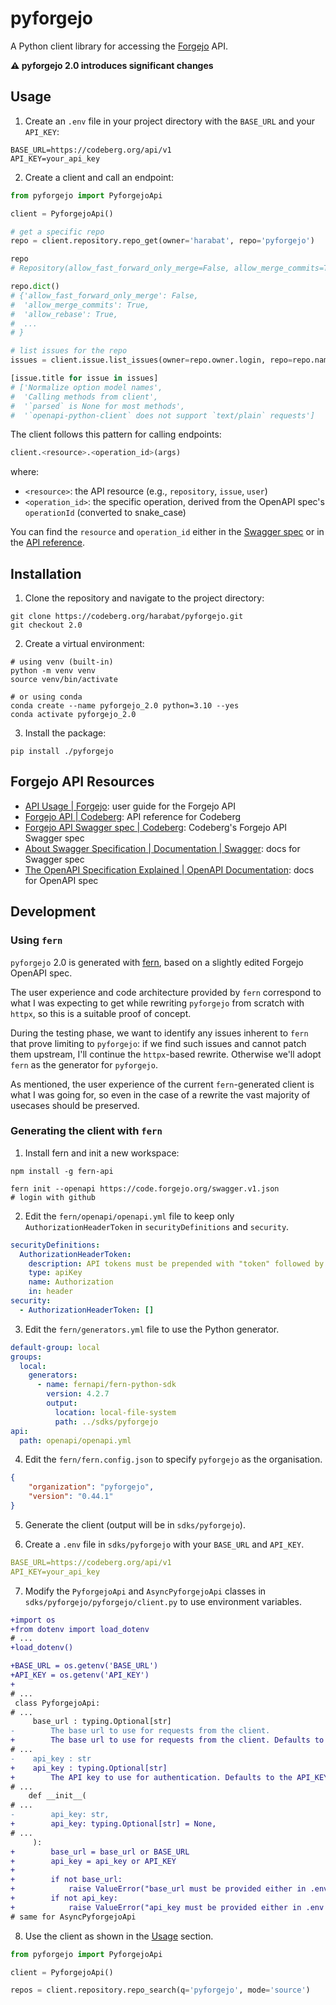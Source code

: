 # pyforgejo

A Python client library for accessing the [Forgejo](https://forgejo.org/) API.

**:warning: pyforgejo 2.0 introduces significant changes**

## Usage

1. Create an `.env` file in your project directory with the `BASE_URL` and your `API_KEY`:

``` dotenv
BASE_URL=https://codeberg.org/api/v1
API_KEY=your_api_key
```

2. Create a client and call an endpoint:

```python
from pyforgejo import PyforgejoApi

client = PyforgejoApi()

# get a specific repo
repo = client.repository.repo_get(owner='harabat', repo='pyforgejo')

repo
# Repository(allow_fast_forward_only_merge=False, allow_merge_commits=True, allow_rebase=True, ...)

repo.dict()
# {'allow_fast_forward_only_merge': False,
#  'allow_merge_commits': True,
#  'allow_rebase': True,
#  ...
# }

# list issues for the repo
issues = client.issue.list_issues(owner=repo.owner.login, repo=repo.name)

[issue.title for issue in issues]
# ['Normalize option model names',
#  'Calling methods from client',
#  '`parsed` is None for most methods',
#  '`openapi-python-client` does not support `text/plain` requests']
```

The client follows this pattern for calling endpoints:

``` python
client.<resource>.<operation_id>(args)
```
where:

- `<resource>`: the API resource (e.g., `repository`, `issue`, `user`)
- `<operation_id>`: the specific operation, derived from the OpenAPI spec's `operationId` (converted to snake_case)

You can find the `resource` and `operation_id` either in the [Swagger spec](https://codeberg.org/swagger.v1.json) or in the [API reference](https://codeberg.org/api/swagger). 

## Installation

1. Clone the repository and navigate to the project directory:

``` shell
git clone https://codeberg.org/harabat/pyforgejo.git
git checkout 2.0
```

2. Create a virtual environment:

``` shell
# using venv (built-in)
python -m venv venv
source venv/bin/activate

# or using conda
conda create --name pyforgejo_2.0 python=3.10 --yes
conda activate pyforgejo_2.0
```

3. Install the package:

``` shell
pip install ./pyforgejo
```

## Forgejo API Resources

- [API Usage | Forgejo](https://forgejo.org/docs/latest/user/api-usage/): user guide for the Forgejo API
- [Forgejo API | Codeberg](https://codeberg.org/api/swagger): API reference for Codeberg
- [Forgejo API Swagger spec | Codeberg](https://codeberg.org/swagger.v1.json): Codeberg's Forgejo API Swagger spec
- [About Swagger Specification | Documentation | Swagger](https://swagger.io/docs/specification/about/): docs for Swagger spec
- [The OpenAPI Specification Explained | OpenAPI Documentation](https://learn.openapis.org/specification/): docs for OpenAPI spec

## Development

### Using `fern`

`pyforgejo` 2.0 is generated with [fern](https://github.com/fern-api/fern), based on a slightly edited Forgejo OpenAPI spec.

The user experience and code architecture provided by `fern` correspond to what I was expecting to get while rewriting `pyforgejo` from scratch with `httpx`, so this is a suitable proof of concept.

During the testing phase, we want to identify any issues inherent to `fern` that prove limiting to `pyforgejo`: if we find such issues and cannot patch them upstream, I'll continue the `httpx`-based rewrite. Otherwise we'll adopt `fern` as the generator for `pyforgejo`.

As mentioned, the user experience of the current `fern`-generated client is what I was going for, so even in the case of a rewrite the vast majority of usecases should be preserved.

### Generating the client with `fern`

1. Install fern and init a new workspace:

``` shell
npm install -g fern-api

fern init --openapi https://code.forgejo.org/swagger.v1.json
# login with github
```

2. Edit the `fern/openapi/openapi.yml` file to keep only `AuthorizationHeaderToken` in `securityDefinitions` and `security`.

``` yml
securityDefinitions:
  AuthorizationHeaderToken:
    description: API tokens must be prepended with "token" followed by a space.
    type: apiKey
    name: Authorization
    in: header
security:
  - AuthorizationHeaderToken: []
```

3. Edit the `fern/generators.yml` file to use the Python generator.

``` yml
default-group: local
groups:
  local:
    generators:
      - name: fernapi/fern-python-sdk
        version: 4.2.7
        output:
          location: local-file-system
          path: ../sdks/pyforgejo
api:
  path: openapi/openapi.yml
```

4. Edit the `fern/fern.config.json` to specify `pyforgejo` as the organisation.

``` json
{
    "organization": "pyforgejo",
    "version": "0.44.1"
}
```

5. Generate the client (output will be in `sdks/pyforgejo`).

6. Create a `.env` file in `sdks/pyforgejo` with your `BASE_URL` and `API_KEY`.

``` yml
BASE_URL=https://codeberg.org/api/v1
API_KEY=your_api_key
```

7. Modify the `PyforgejoApi` and `AsyncPyforgejoApi` classes in `sdks/pyforgejo/pyforgejo/client.py` to use environment variables.

``` diff
+import os
+from dotenv import load_dotenv
# ...
+load_dotenv()

+BASE_URL = os.getenv('BASE_URL')
+API_KEY = os.getenv('API_KEY')
+
# ...
 class PyforgejoApi:
# ...
     base_url : typing.Optional[str]
-        The base url to use for requests from the client.
+        The base url to use for requests from the client. Defaults to the BASE_URL from .env file.
# ...
-    api_key : str
+    api_key : typing.Optional[str]
+        The API key to use for authentication. Defaults to the API_KEY from .env file.
# ...
    def __init__(
# ...
-        api_key: str,
+        api_key: typing.Optional[str] = None,
# ...
     ):
+        base_url = base_url or BASE_URL
+        api_key = api_key or API_KEY
+
+        if not base_url:
+            raise ValueError("base_url must be provided either in .env or as an argument")
+        if not api_key:
+            raise ValueError("api_key must be provided either in .env or as an argument")
# same for AsyncPyforgejoApi
```

8. Use the client as shown in the [Usage](#usage) section.

``` python
from pyforgejo import PyforgejoApi

client = PyforgejoApi()

repos = client.repository.repo_search(q='pyforgejo', mode='source')
```

